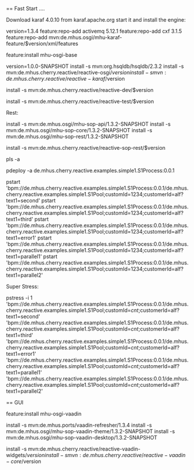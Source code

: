 
== Fast Start ....

Download karaf 4.0.10 from karaf.apache.org start it and install the engine:

version=1.3.4
feature:repo-add activemq 5.12.1
feature:repo-add cxf 3.1.5
feature:repo-add mvn:de.mhus.osgi/mhu-karaf-feature/$version/xml/features

feature:install mhu-osgi-base

version=1.0.0-SNAPSHOT
install -s mvn:org.hsqldb/hsqldb/2.3.2
install -s mvn:de.mhus.cherry.reactive/reactive-osgi/$version
install -s mvn:de.mhus.cherry.reactive/reactive-karaf/$version

install -s mvn:de.mhus.cherry.reactive/reactive-dev/$version

install -s mvn:de.mhus.cherry.reactive/reactive-test/$version

Rest:

install -s mvn:de.mhus.osgi/mhu-sop-api/1.3.2-SNAPSHOT
install -s mvn:de.mhus.osgi/mhu-sop-core/1.3.2-SNAPSHOT
install -s mvn:de.mhus.osgi/mhu-sop-rest/1.3.2-SNAPSHOT

install -s mvn:de.mhus.cherry.reactive/reactive-sop-rest/$version



pls -a

pdeploy -a de.mhus.cherry.reactive.examples.simple1.S1Process:0.0.1

pstart 'bpm://de.mhus.cherry.reactive.examples.simple1.S1Process:0.0.1/de.mhus.cherry.reactive.examples.simple1.S1Pool;customId=1234;customerId=alf?text1=second'
pstart 'bpm://de.mhus.cherry.reactive.examples.simple1.S1Process:0.0.1/de.mhus.cherry.reactive.examples.simple1.S1Pool;customId=1234;customerId=alf?text1=third'
pstart 'bpm://de.mhus.cherry.reactive.examples.simple1.S1Process:0.0.1/de.mhus.cherry.reactive.examples.simple1.S1Pool;customId=1234;customerId=alf?text1=error1'
pstart 'bpm://de.mhus.cherry.reactive.examples.simple1.S1Process:0.0.1/de.mhus.cherry.reactive.examples.simple1.S1Pool;customId=1234;customerId=alf?text1=parallel1'
pstart 'bpm://de.mhus.cherry.reactive.examples.simple1.S1Process:0.0.1/de.mhus.cherry.reactive.examples.simple1.S1Pool;customId=1234;customerId=alf?text1=parallel2'

Super Stress:

pstress -i 1 \
'bpm://de.mhus.cherry.reactive.examples.simple1.S1Process:0.0.1/de.mhus.cherry.reactive.examples.simple1.S1Pool;customId=$cnt$;customerId=alf?text1=second' \
'bpm://de.mhus.cherry.reactive.examples.simple1.S1Process:0.0.1/de.mhus.cherry.reactive.examples.simple1.S1Pool;customId=$cnt$;customerId=alf?text1=third' \
'bpm://de.mhus.cherry.reactive.examples.simple1.S1Process:0.0.1/de.mhus.cherry.reactive.examples.simple1.S1Pool;customId=$cnt$;customerId=alf?text1=error1' \
'bpm://de.mhus.cherry.reactive.examples.simple1.S1Process:0.0.1/de.mhus.cherry.reactive.examples.simple1.S1Pool;customId=$cnt$;customerId=alf?text1=parallel1' \
'bpm://de.mhus.cherry.reactive.examples.simple1.S1Process:0.0.1/de.mhus.cherry.reactive.examples.simple1.S1Pool;customId=$cnt$;customerId=alf?text1=parallel2'




== GUI

feature:install mhu-osgi-vaadin

install -s mvn:de.mhus.ports/vaadin-refresher/1.3.4
install -s mvn:de.mhus.osgi/mhu-sop-vaadin-theme/1.3.2-SNAPSHOT
install -s mvn:de.mhus.osgi/mhu-sop-vaadin-desktop/1.3.2-SNAPSHOT

install -s mvn:de.mhus.cherry.reactive/reactive-vaadin-widgets/$version
install -s mvn:de.mhus.cherry.reactive/reactive-vaadin-core/$version



 
